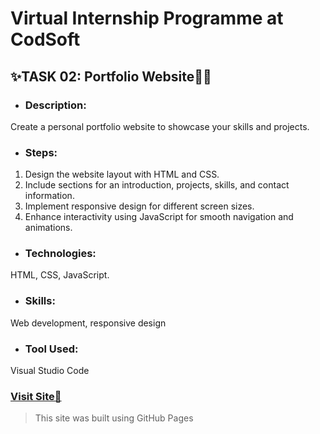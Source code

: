 # Virtual Internship Programme at CodSoft

## ✨TASK 02: Portfolio Website🙎‍♂️
* ### **Description:** 
Create a personal portfolio website to showcase your skills and projects.

* ### **Steps:**
1. Design the website layout with HTML and CSS.
2. Include sections for an introduction, projects, skills, and contact information.
3. Implement responsive design for different screen sizes.
4. Enhance interactivity using JavaScript for smooth navigation and animations.

* ### **Technologies:**
HTML, CSS, JavaScript.

* ### **Skills:** 
Web development, responsive design

* ### **Tool Used:** 
Visual Studio Code

### [**Visit Site🚀**](https://yashduratkar07.github.io/codsoft_task02/)
> This site was built using GitHub Pages
